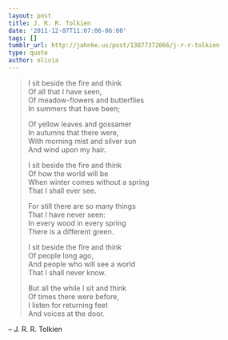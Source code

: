 ```yaml
---
layout: post
title: J. R. R. Tolkien
date: '2011-12-07T11:07:06-06:00'
tags: []
tumblr_url: http://jahnke.us/post/13877372666/j-r-r-tolkien
type: quote
author: olivia
---
```


> I sit beside the fire and think<br/>
> Of all that I have seen,<br/>
> Of meadow-flowers and butterflies<br/>
> In summers that have been;
> 
> Of yellow leaves and gossamer<br/>
> In autumns that there were,<br/>
> With morning mist and silver sun<br/>
> And wind upon my hair.
> 
> I sit beside the fire and think<br/>
> Of how the world will be <br/>
> When winter comes without a spring<br/>
> That I shall ever see. 
> 
> For still there are so many things<br/>
> That I have never seen:<br/>
> In every wood in every spring<br/>
> There is a different green. 
> 
> I sit beside the fire and think<br/>
> Of people long ago,<br/>
> And people who will see a world<br/>
> That I shall never know.
> 
> But all the while I sit and think<br/>
> Of times there were before,<br/>
> I listen for returning feet<br/>
> And voices at the door.

– J. R. R. Tolkien
